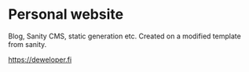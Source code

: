 # Personal website
Blog, Sanity CMS, static generation etc.
Created on a modified template from sanity.

https://deweloper.fi